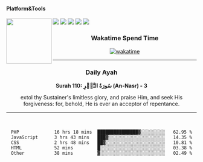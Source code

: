 #### Platform&Tools

[![](https://img.shields.io/badge/-NPM-cb3837?style=flat-square&logo=npm&logoColor=white)](https://npmjs.com/)
[![](https://img.shields.io/badge/PHP-777BB4?style=flat-square&logo=php&logoColor=white)](https://nodejs.org/)
[![](https://img.shields.io/badge/Julia-9558B2?style=flat-square&logo=julia&logoColor=white)](https://nodejs.org/)
<img src="https://avatars.githubusercontent.com/u/31664438?v=4" width="120" align="left">
[![](https://img.shields.io/badge/-Node.js-43853d?style=flat-square&logo=node.js&logoColor=ffffff)](https://nodejs.org/)
[![](https://img.shields.io/badge/Visual_Studio_Code-0078D4?style=flat-square&logo=visual%20studio%20code&logoColor=white)](https://nodejs.org/)

<center>
  
### Wakatime Spend Time 
  
[![wakatime](https://wakatime.com/badge/user/87646243-158a-4241-a3cb-668e1fa2dbb8.svg)](https://wakatime.com/@87646243-158a-4241-a3cb-668e1fa2dbb8)
               

_______ 
### Daily Ayah

<!--START_SECTION:quran-->

**Surah 110: سُورَةُ النَّصۡرِ (An-Nasr) - 3**

extol thy Sustainer's limitless glory, and praise Him, and seek His forgiveness: for, behold, He is ever an acceptor of repentance.
 <!--END_SECTION:quran-->

  
                       
                                             
_______

&nbsp;&nbsp;     &nbsp;&nbsp;    &nbsp;&nbsp;   &nbsp;&nbsp;
 
<!--START_SECTION:waka-->

```text
PHP             16 hrs 18 mins  ███████████████▓░░░░░░░░░   62.95 %
JavaScript      3 hrs 43 mins   ███▓░░░░░░░░░░░░░░░░░░░░░   14.35 %
CSS             2 hrs 48 mins   ██▓░░░░░░░░░░░░░░░░░░░░░░   10.81 %
HTML            52 mins         █░░░░░░░░░░░░░░░░░░░░░░░░   03.38 %
Other           38 mins         ▓░░░░░░░░░░░░░░░░░░░░░░░░   02.49 %
```

<!--END_SECTION:waka-->
